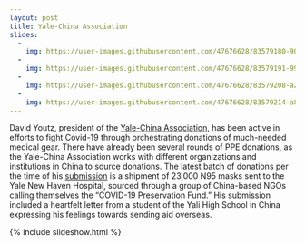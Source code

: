 ```yaml
---
layout: post
title: Yale-China Association
slides:
  -
    img: https://user-images.githubusercontent.com/47676628/83579180-90720600-a506-11ea-874f-6415e9fd3eca.jpg
  -
    img: https://user-images.githubusercontent.com/47676628/83579191-9962d780-a506-11ea-8a11-0d6a12845b43.jpg
  -
    img: https://user-images.githubusercontent.com/47676628/83579208-a253a900-a506-11ea-95bd-078ab6d702fa.jpg
  -
    img: https://user-images.githubusercontent.com/47676628/83579214-a8498a00-a506-11ea-9540-64b6521a6ab1.jpg
---
```


David Youtz, president of the [Yale-China Association](https://www.yalechina.org/covid19-assistance), has been active in efforts to fight Covid-19 through orchestrating donations of much-needed medical gear. There have already been several rounds of PPE donations, as the Yale-China Association works with different organizations and institutions in China to source donations. The latest batch of donations per the time of his [submission](https://www.newhavenbiz.com/article/yale-med-school-receives-n95-masks-from-chinese-ngos) is a shipment of 23,000 N95 masks sent to the Yale New Haven Hospital, sourced through a group of China-based NGOs calling themselves the “COVID-19 Preservation Fund.” His submission included a heartfelt letter from a student of the Yali High School in China expressing his feelings towards sending aid overseas. 

{% include slideshow.html %}

